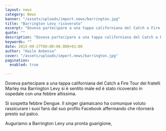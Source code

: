 ```yaml
---
layout: news
category: News
banner: "/assets/uploads/import.news/barrington.jpg"
title: "Barrington Levy ricoverato"
excerpt: "Doveva partecipare a una tappa californiana del Catch a Fire Tour dei fratelli Marley ma Barrington Levy si è sentito male ed è stato ricoverato in ospedale con una febbre altissima. Si sospetta febbre Dengue. Il singer giamaicano ha comunque voluto rassicurare i suoi fans dal suo profilo Facebook affermando che ritornerà presto sul palco. [&hellip"
quote: ""
description: "Doveva partecipare a una tappa californiana del Catch a Fire Tour dei fratelli Marley ma Barrington Levy si è sentito male ed è stato ricoverato in ospedale con una febbre altissima. Si sospetta febbre Dengue. Il singer giamaicano ha comunque voluto rassicurare i suoi fans dal suo profilo Facebook affermando che ritornerà presto sul palco. [&hellip"
keywords: ""
date: 2015-09-27T00:00:00.000+01:00
author: "Haile Anbessa"
cover: "/assets/uploads/import.news/barrington.jpg"
pagination:
  enabled: true

---
```


[](https://hotmc.com/wp-content/uploads/2015/09/barrington.jpg)

Doveva partecipare a una tappa californiana del Catch a Fire Tour dei fratelli Marley ma Barrington Levy si è sentito male ed è stato ricoverato in ospedale con una febbre altissima.

Si sospetta febbre Dengue. Il singer giamaicano ha comunque voluto rassicurare i suoi fans dal suo profilo Facebook affermando che ritornerà presto sul palco.

Auguriamo a Barrington Levy una pronta guarigione,
